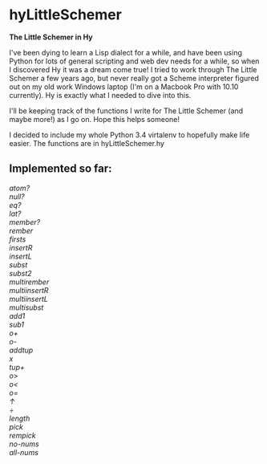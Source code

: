 hyLittleSchemer
===============

**The Little Schemer in Hy**


I've been dying to learn a Lisp dialect for a while, and have been using Python for 
lots of general scripting and web dev needs for a while, so when I discovered Hy it
was a dream come true! I tried to work through The Little Schemer a few years ago, 
but never really got a Scheme interpreter figured out on my old work Windows laptop 
(I'm on a Macbook Pro with 10.10 currently). Hy is exactly what I needed to dive into this. 

I'll be keeping track of the functions I write for The Little Schemer (and maybe more!)
as I go on. Hope this helps someone! 

I decided to include my whole Python 3.4 virtalenv to hopefully make life easier. The 
functions are in hyLittleSchemer.hy

Implemented so far:
-------------------
*atom?*  
*null?*  
*eq?*  
*lat?*  
*member?*  
*rember*  
*firsts*  
*insertR*  
*insertL*  
*subst*  
*subst2*  
*multirember*  
*multiinsertR*  
*multiinsertL*  
*multisubst*  
*add1*  
*sub1*  
*o+*  
*o-*  
*addtup*  
*x*  
*tup+*  
*o>*  
*o<*  
*o=*  
*↑*  
*÷*  
*length*  
*pick*  
*rempick*  
*no-nums*  
*all-nums*  





